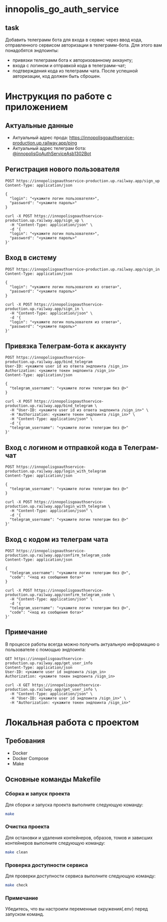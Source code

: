 # innopolis_go_auth_service

## task

Добавить телеграмм бота для входа в сервис через ввод кода, отправленного сервисом авторизации в телеграмм-бота.
Для этого вам понадобятся эндпоинты:

* привязки телеграмм бота к авторизованному аккаунту;
* входа с логином и отправкой кода в телеграмм-чат;
* подтверждения кода из телеграмм чата. После успешной авторизации, код должен быть сброшен.

# Инструкция по работе с приложением

## Актуальные данные

* Актуальный адрес прода: https://innopolisgoauthservice-production.up.railway.app/ping
* Актуальный адрес телеграм бота: [@innopolisGoAuthServiceAsb1302Bot](https://t.me/innopolisGoAuthServiceAsb1302Bot)

## Регистрация нового пользователя

```http request
POST https://innopolisgoauthservice-production.up.railway.app/sign_up
Content-Type: application/json

{
  "login": "<укажите логин пользователя>",
  "password": "<укажите пароль>"
}
```

```curl
curl -X POST https://innopolisgoauthservice-production.up.railway.app/sign_up \
  -H "Content-Type: application/json" \
  -d '{
  "login": "<укажите логин пользователя>",
  "password": "<укажите пароль>"
}'
```

## Вход в систему

```http request
POST https://innopolisgoauthservice-production.up.railway.app/sign_in
Content-Type: application/json

{
  "login": "<укажите логин пользователя из ответа>",
  "password": "<укажите пароль>"
}
```

```curl
curl -X POST https://innopolisgoauthservice-production.up.railway.app/sign_in \
  -H "Content-Type: application/json" \
  -d '{
  "login": "<укажите логин пользователя из ответа>",
  "password": "<укажите пароль>"
}'
```

## Привязка Телеграм-бота к аккаунту

```http request
POST https://innopolisgoauthservice-production.up.railway.app/bind_telegram
User-ID: <укажите user id из ответа эндпоинта /sign_in>
Authorization: <укажите токен эндпоинта /sign_in>
Content-Type: application/json

{
  "telegram_username": "<укажите логин телеграм без @>"
}
```
```curl
curl -X POST https://innopolisgoauthservice-production.up.railway.app/bind_telegram \
  -H "User-ID: <укажите user id из ответа эндпоинта /sign_in>" \
  -H "Authorization: <укажите токен эндпоинта /sign_in>" \
  -H "Content-Type: application/json" \
  -d '{
  "telegram_username": "<укажите логин телеграм без @>"
}'
```

## Вход с логином и отправкой кода в Телеграм-чат

```http request
POST https://innopolisgoauthservice-production.up.railway.app/login_with_telegram
Content-Type: application/json

{
  "telegram_username": "<укажите логин телеграм без @>"
}
```

```curl
curl -X POST https://innopolisgoauthservice-production.up.railway.app/login_with_telegram \
  -H "Content-Type: application/json" \
  -d '{
  "telegram_username": "<укажите логин телеграм без @>"
}'
```

## Вход с кодом из телеграм чата

```http request
POST https://innopolisgoauthservice-production.up.railway.app/confirm_telegram_code
Content-Type: application/json

{
  "telegram_username": "<укажите логин телеграм без @>",
  "code": "<код из сообщения бота>"
}
```
```curl
curl -X POST https://innopolisgoauthservice-production.up.railway.app/confirm_telegram_code \
  -H "Content-Type: application/json" \
  -d '{
  "telegram_username": "<укажите логин телеграм без @>",
  "code": "<код из сообщения бота>"
}'
```

## Примечание

В процессе работы всегда можно получить актуальную информацию о пользователе с помощью эндпоинта:

```http request
GET https://innopolisgoauthservice-production.up.railway.app/get_user_info
Content-Type: application/json
User-ID: <укажите user id эндпоинта /sign_in>
Authorization: <укажите токен эндпоинта /sign_in>
```

```curl
curl -X GET https://innopolisgoauthservice-production.up.railway.app/get_user_info \
  -H "Content-Type: application/json" \
  -H "User-ID: <укажите user id эндпоинта /sign_in>" \
  -H "Authorization: <укажите токен эндпоинта /sign_in>"
```

# Локальная работа с проектом

## Требования

- Docker
- Docker Compose
- Make

## Основные команды Makefile

### Сборка и запуск проекта

Для сборки и запуска проекта выполните следующую команду:

```sh
make
```

### Очистка проекта

Для остановки и удаления контейнеров, образов, томов и зависших контейнеров выполните следующую команду:

```sh
make clean
```

### Проверка доступности сервиса

Для проверки доступности сервиса выполните следующую команду:

```sh
make check
```

### Примечание

Убедитесь, что вы настроили переменные окружения(.env) перед запуском команд.